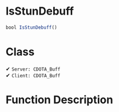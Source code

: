 # IsStunDebuff
```js	
bool IsStunDebuff()
```
# Class
✔ `Server: CDOTA_Buff`  
✔ `Client: CDOTA_Buff`  

# Function Description

